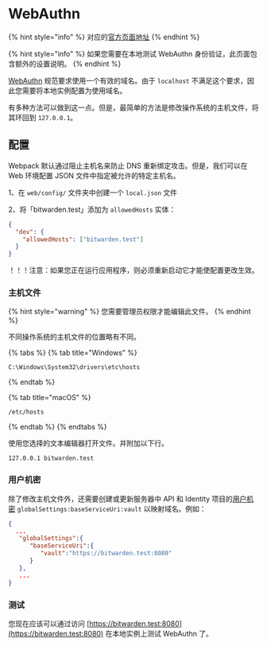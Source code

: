 # WebAuthn

{% hint style="info" %}
对应的[官方页面地址](https://contributing.bitwarden.com/clients/web-vault/webauthn/)
{% endhint %}

{% hint style="info" %}
如果您需要在本地测试 WebAuthn 身份验证，此页面包含额外的设置说明。
{% endhint %}

[WebAuthn](https://webauthn.guide/) 规范要求使用一个有效的域名。由于 `localhost` 不满足这个要求，因此您需要将本地实例配置为使用域名。

有多种方法可以做到这一点。但是，最简单的方法是修改操作系统的主机文件，将其环回到 `127.0.0.1`。

## 配置 <a href="#configuration" id="configuration"></a>

Webpack 默认通过阻止主机名来防止 DNS 重新绑定攻击。但是，我们可以在 Web 环境配置 JSON 文件中指定被允许的特定主机名。

1、在 `web/config/` 文件夹中创建一个 `local.json` 文件

2、将「bitwarden.test」添加为 `allowedHosts` 实体：

```json
{
  "dev": {
    "allowedHosts": ["bitwarden.test"]
  }
}
```

！！！注意：如果您正在运行应用程序，则必须重新启动它才能使配置更改生效。

### 主机文件 <a href="#hosts-file" id="hosts-file"></a>

{% hint style="warning" %}
您需要管理员权限才能编辑此文件。
{% endhint %}

不同操作系统的主机文件的位置略有不同。

{% tabs %}
{% tab title="Windows" %}
```
C:\Windows\System32\drivers\etc\hosts
```
{% endtab %}

{% tab title="macOS" %}
```
/etc/hosts
```
{% endtab %}
{% endtabs %}

使用您选择的文本编辑器打开文件。并附加以下行。

```
127.0.0.1 bitwarden.test
```

### 用户机密 <a href="#user-secrets" id="user-secrets"></a>

除了修改主机文件外，还需要创建或更新服务器中 API 和 Identity 项目的[用户机密](../../server/user-secrets.md) `globalSettings:baseServiceUri:vault` 以映射域名。例如：

```json
{
  ...
   "globalSettings":{
      "baseServiceUri":{
         "vault":"https://bitwarden.test:8080"
      }
   },
   ...
}
```

### 测试 <a href="#testing" id="testing"></a>

您现在应该可以通过访问 [https://bitwarden.test:8080](https://bitwarden.test:8080) 在本地实例上测试 WebAuthn 了。
